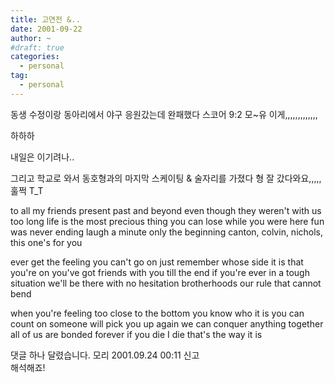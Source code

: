 ```yaml
---
title: 고연전 &..
date: 2001-09-22
author: ~
#draft: true
categories:
  - personal
tag:
  - personal
---
```




동생 수정이랑 
동아리에서 야구 응원갔는데 완패했다
스코어 9:2
모~유
이게,,,,,,,,,,,,,

하하하

내일은 이기려나..

그리고 학교로 와서 동호형과의 마지막 스케이팅 & 술자리를 가졌다
형 잘 갔다와요,,,,,
훌쩍 T_T

to all my friends present past and beyond 
even though they weren't with us too long 
life is the most precious thing you can lose 
while you were here fun was never ending 
laugh a minute only the beginning 
canton, colvin, nichols, this one's for you 

ever get the feeling you can't go on 
just remember whose side it is that you're on 
you've got friends with you till the end 
if you're ever in a tough situation 
we'll be there with no hesitation 
brotherhoods our rule that cannot bend 

when you're feeling too close to the bottom 
you know who it is you can count on 
someone will pick you up again 
we can conquer anything together 
all of us are bonded forever 
if you die I die that's the way it is 


 댓글 하나 달렸습니다.
 모리 2001.09.24 00:11 신고   
해석해죠!




